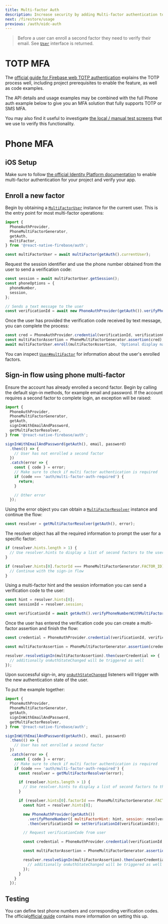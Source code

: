 ```yaml
---
title: Multi-factor Auth
description: Increase security by adding Multi-factor authentication to your app.
next: /firestore/usage
previous: /auth/oidc-auth
---
```


> Before a user can enroll a second factor they need to verify their email. See
> [`User`](/reference/auth/user#sendEmailVerification) interface is returned.

# TOTP MFA

The [official guide for Firebase web TOTP authentication](https://firebase.google.com/docs/auth/web/totp-mfa) explains the TOTP process well, including project prerequisites to enable the feature, as well as code examples.

The API details and usage examples may be combined with the full Phone auth example below to give you an MFA solution that fully supports TOTP or SMS MFA.

You may also find it useful to investigate [the local / manual test screens](https://github.com/invertase/react-native-firebase/blob/main/tests/local-tests/auth/auth-mfa-demonstrator.tsx) that we use to verify this functionality.

# Phone MFA

## iOS Setup

Make sure to follow [the official Identity Platform
documentation](https://cloud.google.com/identity-platform/docs/ios/mfa#enabling_multi-factor_authentication)
to enable multi-factor authentication for your project and verify your app.

## Enroll a new factor

Begin by obtaining a [`MultiFactorUser`](/reference/auth/multifactoruser)
instance for the current user. This is the entry point for most multi-factor
operations:

```js
import {
  PhoneAuthProvider,
  PhoneMultiFactorGenerator,
  getAuth,
  multiFactor,
} from '@react-native-firebase/auth';

const multiFactorUser = await multiFactor(getAuth().currentUser);
```

Request the session identifier and use the phone number obtained from the user
to send a verification code:

```js
const session = await multiFactorUser.getSession();
const phoneOptions = {
  phoneNumber,
  session,
};

// Sends a text message to the user
const verificationId = await new PhoneAuthProvider(getAuth()).verifyPhoneNumber(phoneOptions);
```

Once the user has provided the verification code received by text message, you
can complete the process:

```js
const cred = PhoneAuthProvider.credential(verificationId, verificationCode);
const multiFactorAssertion = PhoneMultiFactorGenerator.assertion(cred);
await multiFactorUser.enroll(multiFactorAssertion, 'Optional display name for the user');
```

You can inspect [`User#multiFactor`](/reference/auth/user#multiFactor) for
information about the user's enrolled factors.

## Sign-in flow using phone multi-factor

Ensure the account has already enrolled a second factor. Begin by calling the
default sign-in methods, for example email and password. If the account requires
a second factor to complete login, an exception will be raised:

```js
import {
  PhoneAuthProvider,
  PhoneMultiFactorGenerator,
  getAuth,
  signInWithEmailAndPassword,
  getMultiFactorResolver,
} from '@react-native-firebase/auth';

signInWithEmailAndPassword(getAuth(), email, password)
  .then(() => {
    // User has not enrolled a second factor
  })
  .catch(error => {
    const { code } = error;
    // Make sure to check if multi factor authentication is required
    if (code === 'auth/multi-factor-auth-required') {
      return;
    }

    // Other error
  });
```

Using the error object you can obtain a
[`MultiFactorResolver`](/reference/auth/multifactorresolver) instance and
continue the flow:

```js
const resolver = getMultiFactorResolver(getAuth(), error);
```

The resolver object has all the required information to prompt the user for a
specific factor:

```js
if (resolver.hints.length > 1) {
  // Use resolver.hints to display a list of second factors to the user
}

if (resolver.hints[0].factorId === PhoneMultiFactorGenerator.FACTOR_ID) {
  // Continue with the sign-in flow
}
```

Using a multi-factor hint and the session information you can send a
verification code to the user:

```js
const hint = resolver.hints[0];
const sessionId = resolver.session;

const verificationId = await getAuth().verifyPhoneNumberWithMultiFactorInfo(hint, resolver.session); // Triggers message to user
```

Once the user has entered the verification code you can create a multi-factor
assertion and finish the flow:

```js
const credential = PhoneAuthProvider.credential(verificationId, verificationCode);

const multiFactorAssertion = PhoneMultiFactorGenerator.assertion(credential);

resolver.resolveSignIn(multiFactorAssertion).then(userCredential => {
  // additionally onAuthStateChanged will be triggered as well
});
```

Upon successful sign-in, any
[`onAuthStateChanged`](/auth/usage#listening-to-authentication-state) listeners
will trigger with the new authentication state of the user.

To put the example together:

```js
import {
  PhoneAuthProvider,
  PhoneMultiFactorGenerator,
  getAuth,
  signInWithEmailAndPassword,
  getMultiFactorResolver,
} from '@react-native-firebase/auth';

signInWithEmailAndPassword(getAuth(), email, password)
  .then(() => {
    // User has not enrolled a second factor
  })
  .catch(error => {
    const { code } = error;
    // Make sure to check if multi factor authentication is required
    if (code === 'auth/multi-factor-auth-required') {
      const resolver = getMultiFactorResolver(error);

      if (resolver.hints.length > 1) {
        // Use resolver.hints to display a list of second factors to the user
      }

      if (resolver.hints[0].factorId === PhoneMultiFactorGenerator.FACTOR_ID) {
        const hint = resolver.hints[0];

        new PhoneAuthProvider(getAuth())
          .verifyPhoneNumber({ multiFactorHint: hint, session: resolver.session }) // triggers the message to the user
          .then(verificationId => setVerificationId(verificationId));

        // Request verificationCode from user

        const credential = PhoneAuthProvider.credential(verificationId, verificationCode);

        const multiFactorAssertion = PhoneMultiFactorGenerator.assertion(credential);

        resolver.resolveSignIn(multiFactorAssertion).then(userCredential => {
          // additionally onAuthStateChanged will be triggered as well
        });
      }
    }
  });
```

## Testing

You can define test phone numbers and corresponding verification codes. The
official[official
guide](https://cloud.google.com/identity-platform/docs/ios/mfa#enabling_multi-factor_authentication)
contains more information on setting this up.
